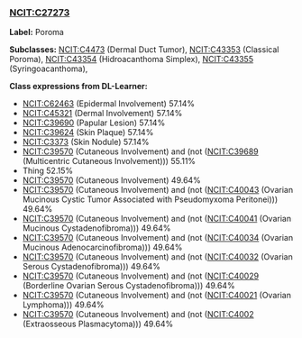 
### [NCIT:C27273](http://purl.obolibrary.org/obo/NCIT_C27273)
**Label:** Poroma

**Subclasses:** [NCIT:C4473](http://purl.obolibrary.org/obo/NCIT_C4473) (Dermal Duct Tumor), [NCIT:C43353](http://purl.obolibrary.org/obo/NCIT_C43353) (Classical Poroma), [NCIT:C43354](http://purl.obolibrary.org/obo/NCIT_C43354) (Hidroacanthoma Simplex), [NCIT:C43355](http://purl.obolibrary.org/obo/NCIT_C43355) (Syringoacanthoma), 

**Class expressions from DL-Learner:**

- [NCIT:C62463](http://purl.obolibrary.org/obo/NCIT_C62463) (Epidermal Involvement) 57.14%
- [NCIT:C45321](http://purl.obolibrary.org/obo/NCIT_C45321) (Dermal Involvement) 57.14%
- [NCIT:C39690](http://purl.obolibrary.org/obo/NCIT_C39690) (Papular Lesion) 57.14%
- [NCIT:C39624](http://purl.obolibrary.org/obo/NCIT_C39624) (Skin Plaque) 57.14%
- [NCIT:C3373](http://purl.obolibrary.org/obo/NCIT_C3373) (Skin Nodule) 57.14%
- [NCIT:C39570](http://purl.obolibrary.org/obo/NCIT_C39570) (Cutaneous Involvement) and (not ([NCIT:C39689](http://purl.obolibrary.org/obo/NCIT_C39689) (Multicentric Cutaneous Involvement))) 55.11%
- Thing 52.15%
- [NCIT:C39570](http://purl.obolibrary.org/obo/NCIT_C39570) (Cutaneous Involvement) 49.64%
- [NCIT:C39570](http://purl.obolibrary.org/obo/NCIT_C39570) (Cutaneous Involvement) and (not ([NCIT:C40043](http://purl.obolibrary.org/obo/NCIT_C40043) (Ovarian Mucinous Cystic Tumor Associated with Pseudomyxoma Peritonei))) 49.64%
- [NCIT:C39570](http://purl.obolibrary.org/obo/NCIT_C39570) (Cutaneous Involvement) and (not ([NCIT:C40041](http://purl.obolibrary.org/obo/NCIT_C40041) (Ovarian Mucinous Cystadenofibroma))) 49.64%
- [NCIT:C39570](http://purl.obolibrary.org/obo/NCIT_C39570) (Cutaneous Involvement) and (not ([NCIT:C40034](http://purl.obolibrary.org/obo/NCIT_C40034) (Ovarian Mucinous Adenocarcinofibroma))) 49.64%
- [NCIT:C39570](http://purl.obolibrary.org/obo/NCIT_C39570) (Cutaneous Involvement) and (not ([NCIT:C40032](http://purl.obolibrary.org/obo/NCIT_C40032) (Ovarian Serous Cystadenofibroma))) 49.64%
- [NCIT:C39570](http://purl.obolibrary.org/obo/NCIT_C39570) (Cutaneous Involvement) and (not ([NCIT:C40029](http://purl.obolibrary.org/obo/NCIT_C40029) (Borderline Ovarian Serous Cystadenofibroma))) 49.64%
- [NCIT:C39570](http://purl.obolibrary.org/obo/NCIT_C39570) (Cutaneous Involvement) and (not ([NCIT:C40021](http://purl.obolibrary.org/obo/NCIT_C40021) (Ovarian Lymphoma))) 49.64%
- [NCIT:C39570](http://purl.obolibrary.org/obo/NCIT_C39570) (Cutaneous Involvement) and (not ([NCIT:C4002](http://purl.obolibrary.org/obo/NCIT_C4002) (Extraosseous Plasmacytoma))) 49.64%


